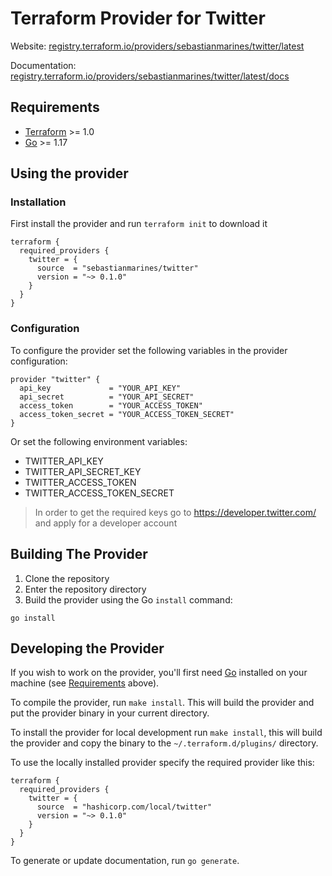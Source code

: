 # Terraform Provider for Twitter

Website: [registry.terraform.io/providers/sebastianmarines/twitter/latest](https://registry.terraform.io/providers/sebastianmarines/twitter/latest)

Documentation: [registry.terraform.io/providers/sebastianmarines/twitter/latest/docs](https://registry.terraform.io/providers/sebastianmarines/twitter/latest/docs)

## Requirements

- [Terraform](https://www.terraform.io/downloads.html) >= 1.0
- [Go](https://golang.org/doc/install) >= 1.17

## Using the provider

### Installation

First install the provider and run `terraform init` to download it

```hcl
terraform {
  required_providers {
    twitter = {
      source  = "sebastianmarines/twitter"
      version = "~> 0.1.0"
    }
  }
}
```

### Configuration

To configure the provider set the following variables in the provider configuration:

```hcl
provider "twitter" {
  api_key             = "YOUR_API_KEY"
  api_secret          = "YOUR_API_SECRET"
  access_token        = "YOUR_ACCESS_TOKEN"
  access_token_secret = "YOUR_ACCESS_TOKEN_SECRET"
}
```

Or set the following environment variables:

- TWITTER_API_KEY
- TWITTER_API_SECRET_KEY
- TWITTER_ACCESS_TOKEN
- TWITTER_ACCESS_TOKEN_SECRET

> In order to get the required keys go to https://developer.twitter.com/ and apply for a developer account

## Building The Provider

1. Clone the repository
1. Enter the repository directory
1. Build the provider using the Go `install` command:

```shell
go install
```

## Developing the Provider

If you wish to work on the provider, you'll first need [Go](http://www.golang.org) installed on your machine (see [Requirements](#requirements) above).

To compile the provider, run `make install`. This will build the provider and put the provider binary in your current directory.

To install the provider for local development run `make install`, this will build the provider and copy the binary to the `~/.terraform.d/plugins/` directory.

To use the locally installed provider specify the required provider like this:
```hcl
terraform {
  required_providers {
    twitter = {
      source  = "hashicorp.com/local/twitter"
      version = "~> 0.1.0"
    }
  }
}
```

To generate or update documentation, run `go generate`.

